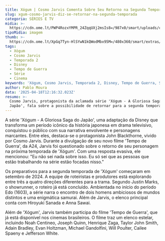 ```yaml
---
title: Xógum | Cosmo Jarvis Comenta Sobre Seu Retorno na Segunda Temporada
slug: xgum-cosmo-jarvis-diz-se-retornar-na-segunda-temporada
categoria: SÉRIES E TV
midia: >-
  https://cdn.ome.lt/PWP4RozxYMPR_24ZqqUXj2msIs8=/987x0/smart/uploads/conteudo/fotos/SHOGUN_110_02057r.png
tipoMidia: imagem
thumb: >-
  https://cdn.ome.lt/XpGq7Tyn-HlSYwN1kQWodMbx95M=/480x360/smart/extras/conteudos/cosmo-jarvis-barney-in-fxs-new-series-shogun-v0-hfhlidtr90yb1.png
tags:
  - Xógum
  - Cosmo Jarvis
  - Temporada 2
  - Disney
  - Tempo de Guerra
  - Série
  - Cinema
keywords: 'Xógum, Cosmo Jarvis, Temporada 2, Disney, Tempo de Guerra, Série, Cinema'
author: Pablo Moura
data: '2025-04-18T12:16:32.023Z'
resumo: >-
  Cosmo Jarvis, protagonista da aclamada série 'Xógum - A Gloriosa Saga do
  Japão', fala sobre a possibilidade de retornar para a segunda temporada.
---
```


A série 'Xógum - A Gloriosa Saga do Japão', uma adaptação da Disney que transforma um período icônico da história japonesa em drama televisivo, conquistou o público com sua narrativa envolvente e personagens marcantes. Entre eles, destaca-se o protagonista John Blackthorne, vivido por Cosmo Jarvis. Durante a divulgação de seu novo filme 'Tempo de Guerra', da A24, Jarvis foi questionado sobre o retorno de seu personagem na próxima temporada de 'Xógum'. Com uma resposta evasiva, ele mencionou: "Eu não sei nada sobre isso. Eu só sei que as pessoas que estão trabalhando na série estão focadas nisso."

Os preparativos para a segunda temporada de 'Xógum' começaram em setembro de 2024. A equipe de roteiristas e produtores está explorando entre três a quatro direções diferentes para a trama. Segundo Justin Marks, o showrunner, o roteiro já está concluído. Ambientada no início do período Edo (1603), a série narra o encontro de dois homens ambiciosos de mundos distintos e uma enigmática samurai. Além de Jarvis, o elenco principal conta com Hiroyuki Sanada e Anna Sawai.

Além de 'Xógum', Jarvis também participa do filme 'Tempo de Guerra', que já está disponível nos cinemas brasileiros. O filme traz um elenco estelar, incluindo Noah Centineo, Joseph Quinn, Henrique Zaga, Taylor John Smith, Adain Bradley, Evan Holtzman, Michael Gandolfini, Will Poulter, Cailee Spaeny e Jefferson White.
